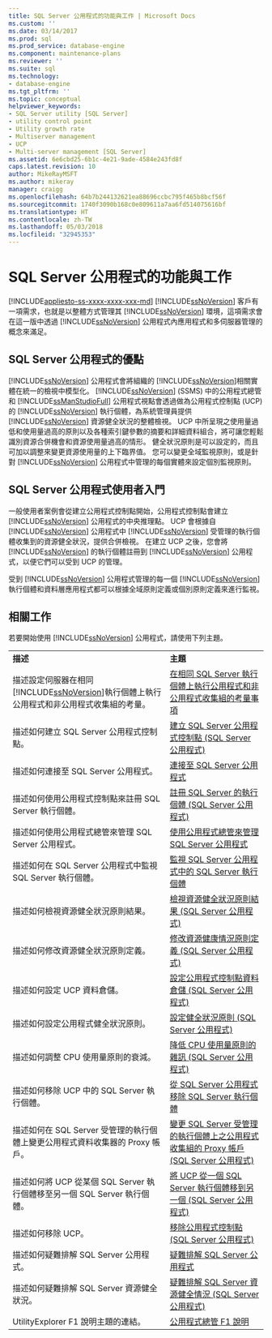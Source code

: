 ```yaml
---
title: SQL Server 公用程式的功能與工作 | Microsoft Docs
ms.custom: ''
ms.date: 03/14/2017
ms.prod: sql
ms.prod_service: database-engine
ms.component: maintenance-plans
ms.reviewer: ''
ms.suite: sql
ms.technology:
- database-engine
ms.tgt_pltfrm: ''
ms.topic: conceptual
helpviewer_keywords:
- SQL Server utility [SQL Server]
- utility control point
- Utility growth rate
- Multiserver management
- UCP
- Multi-server management [SQL Server]
ms.assetid: 6e6cbd25-6b1c-4e21-9ade-4584e243fd8f
caps.latest.revision: 10
author: MikeRayMSFT
ms.author: mikeray
manager: craigg
ms.openlocfilehash: 64b7b244132621ea88696ccbc795f465b8bcf56f
ms.sourcegitcommit: 1740f3090b168c0e809611a7aa6fd514075616bf
ms.translationtype: HT
ms.contentlocale: zh-TW
ms.lasthandoff: 05/03/2018
ms.locfileid: "32945353"
---
```

# <a name="sql-server-utility-features-and-tasks"></a>SQL Server 公用程式的功能與工作
[!INCLUDE[appliesto-ss-xxxx-xxxx-xxx-md](../../includes/appliesto-ss-xxxx-xxxx-xxx-md.md)]
  [!INCLUDE[ssNoVersion](../../includes/ssnoversion-md.md)] 客戶有一項需求，也就是以整體方式管理其 [!INCLUDE[ssNoVersion](../../includes/ssnoversion-md.md)] 環境，這項需求會在這一版中透過 [!INCLUDE[ssNoVersion](../../includes/ssnoversion-md.md)] 公用程式內應用程式和多伺服器管理的概念來滿足。  
  
## <a name="benefits-of-the-sql-server-utility"></a>SQL Server 公用程式的優點  
 [!INCLUDE[ssNoVersion](../../includes/ssnoversion-md.md)] 公用程式會將組織的 [!INCLUDE[ssNoVersion](../../includes/ssnoversion-md.md)]相關實體在統一的檢視中模型化。 [!INCLUDE[ssNoVersion](../../includes/ssnoversion-md.md)] (SSMS) 中的公用程式總管和 [!INCLUDE[ssManStudioFull](../../includes/ssmanstudiofull-md.md)] 公用程式視點會透過做為公用程式控制點 (UCP) 的 [!INCLUDE[ssNoVersion](../../includes/ssnoversion-md.md)] 執行個體，為系統管理員提供 [!INCLUDE[ssNoVersion](../../includes/ssnoversion-md.md)] 資源健全狀況的整體檢視。 UCP 中所呈現之使用量過低和使用量過高的原則以及各種索引鍵參數的摘要和詳細資料組合，將可讓您輕鬆識別資源合併機會和資源使用量過高的情形。 健全狀況原則是可以設定的，而且可加以調整來變更資源使用量的上下臨界值。 您可以變更全域監視原則，或是針對 [!INCLUDE[ssNoVersion](../../includes/ssnoversion-md.md)] 公用程式中管理的每個實體來設定個別監視原則。  
  
##  <a name="typical_scenarios"></a> SQL Server 公用程式使用者入門  
 一般使用者案例會從建立公用程式控制點開始，公用程式控制點會建立 [!INCLUDE[ssNoVersion](../../includes/ssnoversion-md.md)] 公用程式的中央推理點。 UCP 會根據自 [!INCLUDE[ssNoVersion](../../includes/ssnoversion-md.md)] 公用程式中 [!INCLUDE[ssNoVersion](../../includes/ssnoversion-md.md)] 受管理的執行個體收集到的資源健全狀況，提供合併檢視。 在建立 UCP 之後，您會將 [!INCLUDE[ssNoVersion](../../includes/ssnoversion-md.md)] 的執行個體註冊到 [!INCLUDE[ssNoVersion](../../includes/ssnoversion-md.md)] 公用程式，以便它們可以受到 UCP 的管理。  
  
 受到 [!INCLUDE[ssNoVersion](../../includes/ssnoversion-md.md)] 公用程式管理的每一個 [!INCLUDE[ssNoVersion](../../includes/ssnoversion-md.md)] 執行個體和資料層應用程式都可以根據全域原則定義或個別原則定義來進行監視。  
  
## <a name="related-tasks"></a>相關工作  
 若要開始使用 [!INCLUDE[ssNoVersion](../../includes/ssnoversion-md.md)] 公用程式，請使用下列主題。  
  
|||  
|-|-|  
|**描述**|**主題**|  
|描述設定伺服器在相同 [!INCLUDE[ssNoVersion](../../includes/ssnoversion-md.md)]執行個體上執行公用程式和非公用程式收集組的考量。|[在相同 SQL Server 執行個體上執行公用程式和非公用程式收集組的考量事項](../../relational-databases/manage/run-utility-and-non-utility-collection-sets-on-same-sql-instance.md)|  
|描述如何建立 SQL Server 公用程式控制點。|[建立 SQL Server 公用程式控制點 &#40;SQL Server 公用程式&#41;](../../relational-databases/manage/create-a-sql-server-utility-control-point-sql-server-utility.md)|  
|描述如何連接至 SQL Server 公用程式。|[連接至 SQL Server 公用程式](../../relational-databases/manage/connect-to-a-sql-server-utility.md)|  
|描述如何使用公用程式控制點來註冊 SQL Server 執行個體。|[註冊 SQL Server 的執行個體 &#40;SQL Server 公用程式&#41;](../../relational-databases/manage/enroll-an-instance-of-sql-server-sql-server-utility.md)|  
|描述如何使用公用程式總管來管理 SQL Server 公用程式。|[使用公用程式總管來管理 SQL Server 公用程式](../../relational-databases/manage/use-utility-explorer-to-manage-the-sql-server-utility.md)|  
|描述如何在 SQL Server 公用程式中監視 SQL Server 執行個體。|[監視 SQL Server 公用程式中的 SQL Server 執行個體](../../relational-databases/manage/monitor-instances-of-sql-server-in-the-sql-server-utility.md)|  
|描述如何檢視資源健全狀況原則結果。|[檢視資源健全狀況原則結果 &#40;SQL Server 公用程式&#41;](../../relational-databases/manage/view-resource-health-policy-results-sql-server-utility.md)|  
|描述如何修改資源健全狀況原則定義。|[修改資源健康情況原則定義 &#40;SQL Server 公用程式&#41;](../../relational-databases/manage/modify-a-resource-health-policy-definition-sql-server-utility.md)|  
|描述如何設定 UCP 資料倉儲。|[設定公用程式控制點資料倉儲 &#40;SQL Server 公用程式&#41;](../../relational-databases/manage/configure-your-utility-control-point-data-warehouse-sql-server-utility.md)|  
|描述如何設定公用程式健全狀況原則。|[設定健全狀況原則 &#40;SQL Server 公用程式&#41;](../../relational-databases/manage/configure-health-policies-sql-server-utility.md)|  
|描述如何調整 CPU 使用量原則的衰減。|[降低 CPU 使用量原則的雜訊 &#40;SQL Server 公用程式&#41;](../../relational-databases/manage/reduce-noise-in-cpu-utilization-policies-sql-server-utility.md)|  
|描述如何移除 UCP 中的 SQL Server 執行個體。|[從 SQL Server 公用程式移除 SQL Server 執行個體](../../relational-databases/manage/remove-an-instance-of-sql-server-from-the-sql-server-utility.md)|  
|描述如何在 SQL Server 受管理的執行個體上變更公用程式資料收集器的 Proxy 帳戶。|[變更 SQL Server 受管理的執行個體上之公用程式收集組的 Proxy 帳戶 &#40;SQL Server 公用程式&#41;](../../relational-databases/manage/change-proxy-account-for-utility-collection-on-managed-sql-server.md)|  
|描述如何將 UCP 從某個 SQL Server 執行個體移至另一個 SQL Server 執行個體。|[將 UCP 從一個 SQL Server 執行個體移到另一個 &#40;SQL Server 公用程式&#41;](../../relational-databases/manage/move-a-ucp-from-one-instance-of-sql-server-to-another-sql-server-utility.md)|  
|描述如何移除 UCP。|[移除公用程式控制點 &#40;SQL Server 公用程式&#41;](../../relational-databases/manage/remove-a-utility-control-point-sql-server-utility.md)|  
|描述如何疑難排解 SQL Server 公用程式。|[疑難排解 SQL Server 公用程式](http://msdn.microsoft.com/library/f5f47c2a-38ea-40f8-9767-9bc138d14453)|  
|描述如何疑難排解 SQL Server 資源健全狀況。|[疑難排解 SQL Server 資源健全情況 &#40;SQL Server 公用程式&#41;](../../relational-databases/manage/troubleshoot-sql-server-resource-health-sql-server-utility.md)|  
|UtilityExplorer F1 說明主題的連結。|[公用程式總管 F1 說明](../../relational-databases/manage/utility-explorer-f1-help.md)|  
  
  
